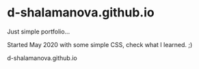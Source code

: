 # d-shalamanova.github.io

Just simple portfolio...

Started May 2020 with some simple CSS, check what I learned. ;) 

d-shalamanova.github.io

